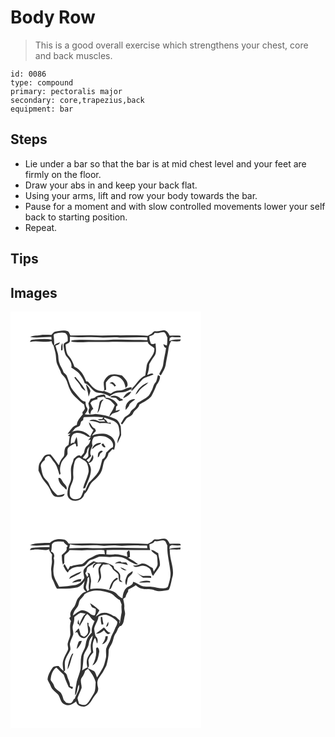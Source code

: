 # Body Row
> This is a good overall exercise which strengthens your chest, core and back muscles.

``` 
id: 0086 
type: compound 
primary: pectoralis major 
secondary: core,trapezius,back 
equipment: bar 
``` 

## Steps

 - Lie under a bar so that the bar is at mid chest level and your feet are firmly on the floor.
 - Draw your abs in and keep your back flat.
 - Using your arms, lift and row your body towards the bar.
 - Pause for a moment and with slow controlled movements lower your self back to starting position.
 - Repeat.

## Tips


## Images

<svg width="229pt" height="250pt" viewBox="0 0 229 250" xmlns="http://www.w3.org/2000/svg"><g fill="#FFF"><path d="M0 0h229v250H0V0m52.99 24.27c-1.6.81-2.61 2.39-3.84 3.64-4.69.04-9.43-.37-14.09.36-3.82.63-7.92.21-11.43 2.14 8.42 1.61 16.94-.33 25.44-.05l.24 3.16c-6.62-1.16-13.35-.48-20.01-.22-2.28.31-5.51-.02-5.79 3.06 8.56-2.13 17.25 1.34 25.8-.84.27 2.01 1.04 3.88 2.38 5.41.68 2.73 1.5 5.42 2.15 8.15 1.12 4.73.5 9.79 2.34 14.36 1.22 2.85 2.61 5.63 3.97 8.41.43 3.68 4.08 5.31 5.77 8.28 2.7 4.36 3.23 9.68 5.78 14.14 1.87 4.13 5.18 7.3 8.44 10.34 2.64 2.34 4.97 5.1 8.15 6.75.34 1.6.72 3.2.98 4.82-.57 1.78-1.96 3.15-2.99 4.67.11.63.32 1.87.42 2.49-3.03 3.7-7.01 7.62-7.08 12.66-5.45 1.4-7.68 6.72-11.09 10.55.85-.09 2.57-.28 3.43-.37-.8.74-2.38 2.21-3.18 2.94.58.14 1.74.41 2.32.55-.67 3.36-.75 6.81-1.42 10.18-1.88 1.38-4.03 2.85-4.53 5.31-1.03 3.2.44 7.22-2.27 9.76-2.48 2.49-3.84 5.78-4.67 9.14-.25-.19-.76-.57-1.01-.76-2.9-4.08-5.84-8.16-9.17-11.9-2.21 0-4.61-.2-6.52 1.13-2.66 1.79-3.38 5.15-5.4 7.5-2.62 3-2.33 7.19-2.51 10.91 1.28 2.66 2.58 5.33 3.92 7.97 2.66 5.09 7.43 8.75 9.71 14.08 1.76 3.57 3.17 8.55 7.74 9.29 3.44.29 9.11.9 9.96-3.6-2.85.78-5.74 2.04-8.76 1.63-4.08-3.47-7.68-7.59-9.61-12.65-1.22-3.78-4.69-6.01-6.77-9.23-1.82-3.55-2.42-7.55-3.06-11.44-1.39-3.95 1.74-6.78 4.44-9.05-.08-2.87 2.78-4.99 5.42-4.55 2.36 1.68 3.39 4.64 5.35 6.75 3.99 4.42 4.97 10.44 7.01 15.83.4-.59.79-1.18 1.18-1.77-1.43-4.57-.48-9.34 1.24-13.67 1.77-3.41 5.18-5.64 6.9-9.08.62-2.84-.92-6.4 1.52-8.63 2.2-1.96 4.95-3.11 7.52-4.49 1.64.02 1.18 2.46 1.67 3.55.43-.11 1.3-.34 1.74-.45-.28-3.72-.37-7.47-1.38-11.09-1.34 2.44-2 5.17-3.22 7.67l-.59-1.07c-.81.44-2.43 1.32-3.25 1.77.17-3.97-.13-8.8 3.1-11.68 5.74-3.53 12.45-.14 17.48 3.1.87.05 2.59.14 3.46.19-1.03 1.32-2.08 2.63-3.12 3.94l2.85-.68c-.75 2.8-1.49 5.77-4.06 7.48-2.79 1.97-2.98 5.44-3.86 8.43-1.02 1.5-2.36 2.75-3.52 4.13-3.31-3.24-6.22 1.1-8.76 2.97-.66 2.59-1.44 5.16-2.47 7.64-2.43 6.92 1.29 14.6-2.05 21.31-2.04 4.14-2.99 8.81-3.04 13.4.06 4.29 3.75 7.34 7.73 8.01 5.46.56 11.46-2.42 12.66-8.17 5.19-3.85 5.37-11.65 10.67-15.47 3.42-2.56 6.17-5.89 8.64-9.35 3-4.56 2.6-10.33 4.8-15.17 2.16-2.58 4.49-5.16 4.67-8.72 1.69-1.63 3.29-3.36 4.83-5.15.52.19 1.56.56 2.07.75.68-3.17 2.05-6.53.7-9.71-1.53-5.32-6.81-8.5-11.97-9.41-5.25-.37-10.68-.11-15.43 2.4 1.37-2.07 3.07-3.87 4.84-5.6l-1.13-3.18c-3.87-.82-4.35-5.31-7.25-7.38.36 3.82 2.35 7.19 5.43 9.47-1.36 2.56-2.74 5.11-3.97 7.73-5.18-6.3-15.14-9.7-22.5-5.06 1.87-1.39 2.94-3.44 4.51-5.07 1.72-1.09 3.69-1.73 5.44-2.79.81-1.6 1.17-3.4 1.62-5.13.83-.59 1.67-1.19 2.51-1.79.41-1.19-.17-3.82 1.84-3.63 7.23-.16 14.56-.74 21.74.44l.83-.56c-.48.84-.99 1.66-1.53 2.47-1.81.21-3.61.32-5.42.51 2.28 1.62 5.02.83 7.52.31.38.52 1.15 1.57 1.53 2.1-2.93-.14-6.05.62-8.79-.77-3.11-1.43-7.63-2.49-10.26.37 4.36-.4 8.36.97 12.36 2.46 4.49-.38 8.94-.22 13.33.89l-.06-1.69c-.83.07-2.49.22-3.31.29-1.22-1.53-2.2-3.41-4.02-4.3-.58-.49-.7-1.11-.38-1.89 3.35 1.13 6.71 2.25 10.03 3.49 3.63 1.43 7.1 4.43 7.5 8.53.44 3.52 1.64 7.32 0 10.71-1.12 2.59-1.99 5.33-1.7 8.2 1.43-3.36 3.15-6.61 4.42-10.02-.08-3.5-.37-6.99-.5-10.48-1.39-3.5-3.01-7.34-6.72-8.93-7.45-3.16-15.45-5.07-23.51-5.74-4.26.9-8.6.86-12.91.31 1.49-2.39 4.87-5.08 2.52-8.02-1.42-2.16-1.49-4.79-1.68-7.28-2.51-.28-4.76-1.56-6.37-3.49-3.7-4.36-7.73-8.49-10.83-13.32-2.12-4.76-3.54-9.8-5.48-14.63-1.04-1.21-2.32-2.18-3.48-3.27-1.18-4.31-4.22-7.81-5.42-12.12-1.24-3.58-.63-7.46-1.65-11.08-.85-3.1-1.99-6.1-2.79-9.21 2.13-.8 4.64-1.41 5.41-3.87-2.57.75-5.39 1.41-7.03 3.75.33-3.92-.15-7.84-.55-11.73-.3-1.27.79-2.56 2.06-2.6 3.79-.91 7.87-1.86 11.71-.68 3.53 2 3.17 6.4 3.08 9.86-1.28.71-2.63 1.33-3.82 2.2-1.81 1.58-.94 4.08-.76 6.13.72 3.82 1.24 8.06 4.1 10.97 2.79 3.39 6.12 7.76 4.75 12.39 3.08 2.23 6.65 3.87 9.22 6.74 2.87 3.57 5.46 7.45 6.89 11.84 6.6 2.02 8.98 10.22 16.03 11.6 4.97.34 9.81 1.68 14.07 4.31 2.11-1.63 4.2-3.49 6.86-4.11 3.81-.77 7.79-.2 11.54-1.33 2.36-.86 4.56-2.07 6.86-3.08l.85 2c.01-1.48.02-2.97.04-4.45-2.84.29-5.7.81-8.2 2.25-2.91 1.74-6.37 1.48-9.6 1.9-2.73.42-5.03 2.03-7.28 3.5-2.9-1.24-5.91-2.21-8.68-3.72l.06.92c-4-.21-8.13-1.21-11.32-3.75-3.07-2.06-4.93-5.34-7.47-7.95-.48-.06-1.45-.19-1.93-.25-2.66-7.13-6.78-14.34-14.14-17.4-1.59-4.46-3.32-8.97-6.52-12.56-3.52-3.83-3.66-9.31-4.09-14.19 1.92-1.17 4.99-1.76 5.17-4.45.03-1.6.02-3.2.01-4.81 4.93-.15 9.81.82 14.73.57 8.29-.2 16.6-.42 24.87.39 6.71.08 13.41-.94 20.12.02 11.04-.05 22.09-.86 33.14-.18-.01.81-.01 2.42-.01 3.23-10.38-.51-20.78-.15-31.15-.66-9.35-.38-18.67.64-28.01.46-10.6.26-21.32-1.01-31.85.58-.06.28-.2.86-.27 1.14 4.63 1.1 9.41.86 14.13.88 11.74-.81 23.5.03 35.25-.44 14.13-.15 28.25.4 42.38.03.91 4.19 5.56 4.95 7.99 7.85.79 7.85-6.88 12.88-9.02 19.84-.64 4.25-1.25 8.5-1.87 12.75-7.1 3.04-10.48 10.46-15.97 15.47v3.14c4.32-4.86 8.68-9.69 13.08-14.48 3.74-2.83 8.66-3.28 12.75-5.5-1.99-2.59-5.05.21-7.51.54 1.54-4.15 2.29-8.48 2.43-12.9 1.75-3 3.48-6.05 5.57-8.83 3.99-4.36 2.16-10.79 1.98-16.08-1.02.34-2.04.68-3.05 1.03-.79-.18-1.57-.35-2.36-.53-1.25-2.92-2.35-5.98-1.82-9.21 2.48-.56 5.11-1.28 6.15-3.89 3.72 1.04 7.22-.91 10.89-.95 2.74.98 3.16 4.26 4.41 6.51-.1 3.26.03 6.54-.64 9.75-1.42-.62-2.83-1.24-4.25-1.85.42 1.23.85 2.45 1.28 3.68.51.29 1.52.87 2.03 1.17-.89 6.52-2.69 12.89-3.46 19.43-.37 4.16-2.95 7.59-4.63 11.29.13.34.38 1.03.51 1.37.34.14 1.02.41 1.36.55 2.67-4.53 5.59-9.22 6.04-14.58.82-5.33 2.24-10.57 2.91-15.92.13-3.77 1.64-7.33 3.35-10.63 3.55.33 7.19.89 10.74.19.23-.51.7-1.53.94-2.05-4.67.07-9.44.06-13.85 1.85l.56-3.67c.83-.4 1.65-.81 2.48-1.21 3.55.41 7.14.57 10.72.35-.17-.46-.52-1.39-.69-1.85-4.22-.45-8.48-.08-12.72-.03-1.26-2.94-3.38-6.26-6.92-6.46-3.38.28-6.61 1.74-10.06 1.16-2.06-.41-3.22 1.65-4.52 2.84-1.6.85-3.17 1.76-4.71 2.71-12.53-1.39-25.19-.5-37.78-.72-6.34-.18-12.66.58-19 .36-12.03-1.04-24.08.02-36.12.01-.74-1.69-1.37-3.47-2.52-4.93-5.35-2.15-10.94-.5-16.33.45m7.73 22.45c.42-.12 1.28-.37 1.7-.5.1-2.75.26-5.52-.13-8.26-2.06 2.47-1.29 5.82-1.57 8.76m59.77 28.88c-4.32 1.25-7.3 5.08-8.62 9.22-.17 3.28.69 6.51.61 9.79.57-.22 1.73-.66 2.31-.87-.07-2.96-.49-5.91-.28-8.86 1.86-2.53 4.03-4.91 6.61-6.72 2.92-1.57 6.51-.65 9.37.63 4.64 2.55 7.07 7.81 7.53 12.93.89-1.2 2.65-2.01 2.51-3.73.29-4.79-3.77-8.1-6.71-11.28-4.29-1.29-8.9-2.22-13.33-1.11m53.15 9.93c-2.33 2.48-2.4 6.07-4.1 8.89-1.35 2.26-2.32 4.79-4.09 6.77-3.8 3.48-8.68 5.41-12.85 8.35-1.4 2-1.96 4.59-3.9 6.19-1.74 1.63-3.95 2.88-4.95 5.15-1.24 3.05-4.65 3.94-6.85 6.08-1.68 2.26-2.84 4.88-4.51 7.16.55.44 1.1.89 1.66 1.33 1.78-2.34 3.32-4.85 5.11-7.18 2.35-2.41 6.57-2.82 7.85-6.27 1.62-4.16 6.77-5.7 7.64-10.36 4.81-3.16 10.29-5.51 14.23-9.83 2.52-4.51 4.7-9.23 6.49-14.07 2.36-2.9 4.06-6.22 4.17-10.04-.63-.39-1.9-1.15-2.53-1.54-1.17 3.11-1.03 6.78-3.37 9.37M76.52 79c2.31 3.81 5.83 6.72 7.85 10.73 1.17 2.39 3.36 3.98 5.62 5.26-2.74-6.31-7.94-11.09-11.92-16.59l-1.55.6m42.45 6.83c2.61.28 4.67 1.71 5.7 4.14.5-.25 1.51-.75 2.01-1-1.28-1.53-2.37-3.39-4.21-4.32-1.27-.13-2.36.76-3.5 1.18m31.04 13.66c2.82-1.26 3.9-4.37 6-6.43 2.72-3.22 6.83-4.86 9.45-8.18-6.96 2.17-12.88 7.81-15.45 14.61M90.53 87.22c.85 4.98 2.89 9.71 3.13 14.82 1.03-2.25 1.66-4.64 2.27-7.03-1.28-2.91-2.79-5.85-5.4-7.79m44.56 16.6c4.08-1.12 7.74-3.94 9.95-7.54-4.74-.19-7.9 3.78-9.95 7.54m-34.02-.48c-1.62.43-3.23.87-4.83 1.36-.92 1.77-1.84 3.54-2.8 5.29.39 1.89.85 3.76 1.29 5.64-1.5 2.51-1.75 5.89.99 7.7.6-2.45.97-5.39 3.65-6.46-1.17-2.3-2.33-4.59-3.43-6.92 1.74-3.25 5.16-4.11 8.52-4.69-.04-.55-.11-1.66-.15-2.21 2.58-.29 5.16-.56 7.72-.99.87.83 1.72 1.67 2.56 2.53 4.84.32 7.64 4.34 10.54 7.66-1.36 2.91-2.32 6.06-4.31 8.63-1.19 1.49-1.86 3.3-2.35 5.13 1.32-1.01 2.51-2.18 3.56-3.46 3.09-1.62 7.59-1.45 9.43-4.81-1.74.39-3.45.88-5.14 1.42.14-1.69.29-3.38.46-5.06.42-.38 1.26-1.14 1.69-1.52-.09-.45-.26-1.36-.34-1.81-3.21-4.53-8.37-7.94-14.12-7.49.23-1.79-.68-4.32-2.95-3.72-3.49.59-7.48.96-9.99 3.78m18.51-.51c2.32.29 4.65.52 6.99.74 1.31 1.37 2.67 2.69 4.19 3.83 1.37-.4 2.74-.79 4.12-1.17-.16-.32-.49-.97-.65-1.29-.51-.11-1.53-.34-2.04-.45-3.07-3.12-9.24-5.25-12.61-1.66m-12.79 6.7c-.76 4.05-1.42 8.12-2.49 12.1 3.53-3.4 3.26-8.89 5.18-13.19.57-.69 1.7-2.08 2.27-2.78-2.39-.11-4.47 1.5-4.96 3.87m31.51 8.36c1.44-1.46 2.71-3.08 3.85-4.79.69-4.02 4.99-5.23 7.38-7.99-6.77-.72-12.72 6.18-11.23 12.78m-80.81 81.78c.06 4.71 3.22 8.57 6.82 11.25.9.95 1.81 1.88 2.75 2.8 1.92-4.51-3.07-6.54-4.63-10.08-1.05-1.81-2.2-4.99-4.94-3.97z"/><path d="M100.04 150.48c5.78-1.62 12.58-2.15 17.67 1.63 3.51 2.09 6.58 6.53 5.07 10.63-3.28 1.25-5.39 4.13-7.9 6.4-.78 3.02-1.16 6.72-4.59 7.89-1.62 5.14-2.19 10.67-4.93 15.4-3.03 4.94-7.48 8.74-11.38 12.95-1.53 3.15-2.96 6.35-4.36 9.56-.59-.3-1.17-.59-1.76-.88-1.12 3.1-2.13 6.29-3.85 9.13-3.6 2.84-9.81 3.03-12.36-1.29-.8-2.5-.57-5.18-.48-7.75.32-5.65 4.68-10.32 4.23-16.1-.48-6-.1-12.11 1.61-17.9.92-2.63 4.01-6.67 7-4.21 2.61 2.08 6.41 2.92 7.88 6.18 1.22 3.19 2.05 6.6 1.81 10.03-1.33 6.99-4.99 13.24-6.63 20.13.63-.14 1.91-.41 2.55-.55 2.53-7.18 6.73-13.94 6.94-21.76-.05-3.02-1.22-5.9-2.99-8.31 4.28-.51 7.58-6.1 4.88-9.82-.92 3.28-2.47 6.33-4.51 9.05-.86-.88-1.72-1.75-2.59-2.62 1.93-1.58 3.75-3.29 5.49-5.08-2.5-4.11-.02-8.48 1.59-12.36-1.13-3.62-.53-7.23 1.61-10.35m-2.24 14.78c1.96-1.59 3.56-3.74 6.01-4.63 1.83-.76 3.84-1.31 5.1-2.97-4.9-.9-10.37 2.55-11.11 7.6m11.53-5.44c1.09 1.59 2.44 3.88 4.72 2.84-.69-1.59-1.72-3-2.66-4.44-.73.47-2.3.33-2.06 1.6m-3.77 9.56c-.91 1.66-.59 3.66-.78 5.48 2.05-.56 1.94-2.83 2.8-4.33.98-1.08 2.21-1.88 3.24-2.89-1.9-1.8-3.95.3-5.26 1.74z"/><path d="M91.83 167.03c.11-2.11 1.61-3.62 2.91-5.11-1.01 3.28-1.68 6.67-1.31 10.11.39 2.16-1.93 3.33-3 4.86-1.25-.37-2.48-.76-3.72-1.15 1.48-3.06 4.74-5.16 5.12-8.71z"/></g><g fill="#333"><path d="M52.99 24.27c5.39-.95 10.98-2.6 16.33-.45 1.15 1.46 1.78 3.24 2.52 4.93 12.04.01 24.09-1.05 36.12-.01 6.34.22 12.66-.54 19-.36 12.59.22 25.25-.67 37.78.72 1.54-.95 3.11-1.86 4.71-2.71 1.3-1.19 2.46-3.25 4.52-2.84 3.45.58 6.68-.88 10.06-1.16 3.54.2 5.66 3.52 6.92 6.46 4.24-.05 8.5-.42 12.72.03.17.46.52 1.39.69 1.85-3.58.22-7.17.06-10.72-.35-.83.4-1.65.81-2.48 1.21l-.56 3.67c4.41-1.79 9.18-1.78 13.85-1.85-.24.52-.71 1.54-.94 2.05-3.55.7-7.19.14-10.74-.19-1.71 3.3-3.22 6.86-3.35 10.63-.67 5.35-2.09 10.59-2.91 15.92-.45 5.36-3.37 10.05-6.04 14.58-.34-.14-1.02-.41-1.36-.55-.13-.34-.38-1.03-.51-1.37 1.68-3.7 4.26-7.13 4.63-11.29.77-6.54 2.57-12.91 3.46-19.43-.51-.3-1.52-.88-2.03-1.17-.43-1.23-.86-2.45-1.28-3.68 1.42.61 2.83 1.23 4.25 1.85.67-3.21.54-6.49.64-9.75-1.25-2.25-1.67-5.53-4.41-6.51-3.67.04-7.17 1.99-10.89.95-1.04 2.61-3.67 3.33-6.15 3.89-.53 3.23.57 6.29 1.82 9.21.79.18 1.57.35 2.36.53 1.01-.35 2.03-.69 3.05-1.03.18 5.29 2.01 11.72-1.98 16.08-2.09 2.78-3.82 5.83-5.57 8.83-.14 4.42-.89 8.75-2.43 12.9 2.46-.33 5.52-3.13 7.51-.54-4.09 2.22-9.01 2.67-12.75 5.5-4.4 4.79-8.76 9.62-13.08 14.48v-3.14c5.49-5.01 8.87-12.43 15.97-15.47.62-4.25 1.23-8.5 1.87-12.75 2.14-6.96 9.81-11.99 9.02-19.84-2.43-2.9-7.08-3.66-7.99-7.85-14.13.37-28.25-.18-42.38-.03-11.75.47-23.51-.37-35.25.44-4.72-.02-9.5.22-14.13-.88.07-.28.21-.86.27-1.14 10.53-1.59 21.25-.32 31.85-.58 9.34.18 18.66-.84 28.01-.46 10.37.51 20.77.15 31.15.66 0-.81 0-2.42.01-3.23-11.05-.68-22.1.13-33.14.18-6.71-.96-13.41.06-20.12-.02-8.27-.81-16.58-.59-24.87-.39-4.92.25-9.8-.72-14.73-.57.01 1.61.02 3.21-.01 4.81-.18 2.69-3.25 3.28-5.17 4.45.43 4.88.57 10.36 4.09 14.19 3.2 3.59 4.93 8.1 6.52 12.56 7.36 3.06 11.48 10.27 14.14 17.4.48.06 1.45.19 1.93.25 2.54 2.61 4.4 5.89 7.47 7.95 3.19 2.54 7.32 3.54 11.32 3.75l-.06-.92c2.77 1.51 5.78 2.48 8.68 3.72 2.25-1.47 4.55-3.08 7.28-3.5 3.23-.42 6.69-.16 9.6-1.9 2.5-1.44 5.36-1.96 8.2-2.25-.02 1.48-.03 2.97-.04 4.45l-.85-2c-2.3 1.01-4.5 2.22-6.86 3.08-3.75 1.13-7.73.56-11.54 1.33-2.66.62-4.75 2.48-6.86 4.11-4.26-2.63-9.1-3.97-14.07-4.31-7.05-1.38-9.43-9.58-16.03-11.6-1.43-4.39-4.02-8.27-6.89-11.84-2.57-2.87-6.14-4.51-9.22-6.74 1.37-4.63-1.96-9-4.75-12.39-2.86-2.91-3.38-7.15-4.1-10.97-.18-2.05-1.05-4.55.76-6.13 1.19-.87 2.54-1.49 3.82-2.2.09-3.46.45-7.86-3.08-9.86-3.84-1.18-7.92-.23-11.71.68-1.27.04-2.36 1.33-2.06 2.6.4 3.89.88 7.81.55 11.73 1.64-2.34 4.46-3 7.03-3.75-.77 2.46-3.28 3.07-5.41 3.87.8 3.11 1.94 6.11 2.79 9.21 1.02 3.62.41 7.5 1.65 11.08 1.2 4.31 4.24 7.81 5.42 12.12 1.16 1.09 2.44 2.06 3.48 3.27 1.94 4.83 3.36 9.87 5.48 14.63 3.1 4.83 7.13 8.96 10.83 13.32 1.61 1.93 3.86 3.21 6.37 3.49.19 2.49.26 5.12 1.68 7.28 2.35 2.94-1.03 5.63-2.52 8.02 4.31.55 8.65.59 12.91-.31 8.06.67 16.06 2.58 23.51 5.74 3.71 1.59 5.33 5.43 6.72 8.93.13 3.49.42 6.98.5 10.48-1.27 3.41-2.99 6.66-4.42 10.02-.29-2.87.58-5.61 1.7-8.2 1.64-3.39.44-7.19 0-10.71-.4-4.1-3.87-7.1-7.5-8.53-3.32-1.24-6.68-2.36-10.03-3.49-.32.78-.2 1.4.38 1.89 1.82.89 2.8 2.77 4.02 4.3.82-.07 2.48-.22 3.31-.29l.06 1.69c-4.39-1.11-8.84-1.27-13.33-.89-4-1.49-8-2.86-12.36-2.46 2.63-2.86 7.15-1.8 10.26-.37 2.74 1.39 5.86.63 8.79.77-.38-.53-1.15-1.58-1.53-2.1-2.5.52-5.24 1.31-7.52-.31 1.81-.19 3.61-.3 5.42-.51.54-.81 1.05-1.63 1.53-2.47l-.83.56c-7.18-1.18-14.51-.6-21.74-.44-2.01-.19-1.43 2.44-1.84 3.63-.84.6-1.68 1.2-2.51 1.79-.45 1.73-.81 3.53-1.62 5.13-1.75 1.06-3.72 1.7-5.44 2.79-1.57 1.63-2.64 3.68-4.51 5.07 7.36-4.64 17.32-1.24 22.5 5.06 1.23-2.62 2.61-5.17 3.97-7.73-3.08-2.28-5.07-5.65-5.43-9.47 2.9 2.07 3.38 6.56 7.25 7.38l1.13 3.18c-1.77 1.73-3.47 3.53-4.84 5.6 4.75-2.51 10.18-2.77 15.43-2.4 5.16.91 10.44 4.09 11.97 9.41 1.35 3.18-.02 6.54-.7 9.71-.51-.19-1.55-.56-2.07-.75a75.965 75.965 0 0 1-4.83 5.15c-.18 3.56-2.51 6.14-4.67 8.72-2.2 4.84-1.8 10.61-4.8 15.17-2.47 3.46-5.22 6.79-8.64 9.35-5.3 3.82-5.48 11.62-10.67 15.47-1.2 5.75-7.2 8.73-12.66 8.17-3.98-.67-7.67-3.72-7.73-8.01.05-4.59 1-9.26 3.04-13.4 3.34-6.71-.38-14.39 2.05-21.31 1.03-2.48 1.81-5.05 2.47-7.64 2.54-1.87 5.45-6.21 8.76-2.97 1.16-1.38 2.5-2.63 3.52-4.13.88-2.99 1.07-6.46 3.86-8.43 2.57-1.71 3.31-4.68 4.06-7.48l-2.85.68c1.04-1.31 2.09-2.62 3.12-3.94-.87-.05-2.59-.14-3.46-.19-5.03-3.24-11.74-6.63-17.48-3.1-3.23 2.88-2.93 7.71-3.1 11.68.82-.45 2.44-1.33 3.25-1.77l.59 1.07c1.22-2.5 1.88-5.23 3.22-7.67 1.01 3.62 1.1 7.37 1.38 11.09-.44.11-1.31.34-1.74.45-.49-1.09-.03-3.53-1.67-3.55-2.57 1.38-5.32 2.53-7.52 4.49-2.44 2.23-.9 5.79-1.52 8.63-1.72 3.44-5.13 5.67-6.9 9.08-1.72 4.33-2.67 9.1-1.24 13.67-.39.59-.78 1.18-1.18 1.77-2.04-5.39-3.02-11.41-7.01-15.83-1.96-2.11-2.99-5.07-5.35-6.75-2.64-.44-5.5 1.68-5.42 4.55-2.7 2.27-5.83 5.1-4.44 9.05.64 3.89 1.24 7.89 3.06 11.44 2.08 3.22 5.55 5.45 6.77 9.23 1.93 5.06 5.53 9.18 9.61 12.65 3.02.41 5.91-.85 8.76-1.63-.85 4.5-6.52 3.89-9.96 3.6-4.57-.74-5.98-5.72-7.74-9.29-2.28-5.33-7.05-8.99-9.71-14.08-1.34-2.64-2.64-5.31-3.92-7.97.18-3.72-.11-7.91 2.51-10.91 2.02-2.35 2.74-5.71 5.4-7.5 1.91-1.33 4.31-1.13 6.52-1.13 3.33 3.74 6.27 7.82 9.17 11.9.25.19.76.57 1.01.76.83-3.36 2.19-6.65 4.67-9.14 2.71-2.54 1.24-6.56 2.27-9.76.5-2.46 2.65-3.93 4.53-5.31.67-3.37.75-6.82 1.42-10.18-.58-.14-1.74-.41-2.32-.55.8-.73 2.38-2.2 3.18-2.94-.86.09-2.58.28-3.43.37 3.41-3.83 5.64-9.15 11.09-10.55.07-5.04 4.05-8.96 7.08-12.66-.1-.62-.31-1.86-.42-2.49 1.03-1.52 2.42-2.89 2.99-4.67-.26-1.62-.64-3.22-.98-4.82-3.18-1.65-5.51-4.41-8.15-6.75-3.26-3.04-6.57-6.21-8.44-10.34-2.55-4.46-3.08-9.78-5.78-14.14-1.69-2.97-5.34-4.6-5.77-8.28-1.36-2.78-2.75-5.56-3.97-8.41-1.84-4.57-1.22-9.63-2.34-14.36-.65-2.73-1.47-5.42-2.15-8.15-1.34-1.53-2.11-3.4-2.38-5.41-8.55 2.18-17.24-1.29-25.8.84.28-3.08 3.51-2.75 5.79-3.06 6.66-.26 13.39-.94 20.01.22l-.24-3.16c-8.5-.28-17.02 1.66-25.44.05 3.51-1.93 7.61-1.51 11.43-2.14 4.66-.73 9.4-.32 14.09-.36 1.23-1.25 2.24-2.83 3.84-3.64m47.05 126.21c-2.14 3.12-2.74 6.73-1.61 10.35-1.61 3.88-4.09 8.25-1.59 12.36-1.74 1.79-3.56 3.5-5.49 5.08.87.87 1.73 1.74 2.59 2.62 2.04-2.72 3.59-5.77 4.51-9.05 2.7 3.72-.6 9.31-4.88 9.82 1.77 2.41 2.94 5.29 2.99 8.31-.21 7.82-4.41 14.58-6.94 21.76-.64.14-1.92.41-2.55.55 1.64-6.89 5.3-13.14 6.63-20.13.24-3.43-.59-6.84-1.81-10.03-1.47-3.26-5.27-4.1-7.88-6.18-2.99-2.46-6.08 1.58-7 4.21-1.71 5.79-2.09 11.9-1.61 17.9.45 5.78-3.91 10.45-4.23 16.1-.09 2.57-.32 5.25.48 7.75 2.55 4.32 8.76 4.13 12.36 1.29 1.72-2.84 2.73-6.03 3.85-9.13.59.29 1.17.58 1.76.88 1.4-3.21 2.83-6.41 4.36-9.56 3.9-4.21 8.35-8.01 11.38-12.95 2.74-4.73 3.31-10.26 4.93-15.4 3.43-1.17 3.81-4.87 4.59-7.89 2.51-2.27 4.62-5.15 7.9-6.4 1.51-4.1-1.56-8.54-5.07-10.63-5.09-3.78-11.89-3.25-17.67-1.63m-8.21 16.55c-.38 3.55-3.64 5.65-5.12 8.71 1.24.39 2.47.78 3.72 1.15 1.07-1.53 3.39-2.7 3-4.86-.37-3.44.3-6.83 1.31-10.11-1.3 1.49-2.8 3-2.91 5.11z"/><path d="M60.72 46.72c.28-2.94-.49-6.29 1.57-8.76.39 2.74.23 5.51.13 8.26-.42.13-1.28.38-1.7.5zM120.49 75.6c4.43-1.11 9.04-.18 13.33 1.11 2.94 3.18 7 6.49 6.71 11.28.14 1.72-1.62 2.53-2.51 3.73-.46-5.12-2.89-10.38-7.53-12.93-2.86-1.28-6.45-2.2-9.37-.63-2.58 1.81-4.75 4.19-6.61 6.72-.21 2.95.21 5.9.28 8.86-.58.21-1.74.65-2.31.87.08-3.28-.78-6.51-.61-9.79 1.32-4.14 4.3-7.97 8.62-9.22zM173.64 85.53c2.34-2.59 2.2-6.26 3.37-9.37.63.39 1.9 1.15 2.53 1.54-.11 3.82-1.81 7.14-4.17 10.04-1.79 4.84-3.97 9.56-6.49 14.07-3.94 4.32-9.42 6.67-14.23 9.83-.87 4.66-6.02 6.2-7.64 10.36-1.28 3.45-5.5 3.86-7.85 6.27-1.79 2.33-3.33 4.84-5.11 7.18-.56-.44-1.11-.89-1.66-1.33 1.67-2.28 2.83-4.9 4.51-7.16 2.2-2.14 5.61-3.03 6.85-6.08 1-2.27 3.21-3.52 4.95-5.15 1.94-1.6 2.5-4.19 3.9-6.19 4.17-2.94 9.05-4.87 12.85-8.35 1.77-1.98 2.74-4.51 4.09-6.77 1.7-2.82 1.77-6.41 4.1-8.89zM76.52 79l1.55-.6c3.98 5.5 9.18 10.28 11.92 16.59-2.26-1.28-4.45-2.87-5.62-5.26-2.02-4.01-5.54-6.92-7.85-10.73z"/><path d="M118.97 85.83c1.14-.42 2.23-1.31 3.5-1.18 1.84.93 2.93 2.79 4.21 4.32-.5.25-1.51.75-2.01 1-1.03-2.43-3.09-3.86-5.7-4.14zM150.01 99.49c2.57-6.8 8.49-12.44 15.45-14.61-2.62 3.32-6.73 4.96-9.45 8.18-2.1 2.06-3.18 5.17-6 6.43zM90.53 87.22c2.61 1.94 4.12 4.88 5.4 7.79-.61 2.39-1.24 4.78-2.27 7.03-.24-5.11-2.28-9.84-3.13-14.82zM135.09 103.82c2.05-3.76 5.21-7.73 9.95-7.54-2.21 3.6-5.87 6.42-9.95 7.54zM101.07 103.34c2.51-2.82 6.5-3.19 9.99-3.78 2.27-.6 3.18 1.93 2.95 3.72 5.75-.45 10.91 2.96 14.12 7.49.08.45.25 1.36.34 1.81-.43.38-1.27 1.14-1.69 1.52-.17 1.68-.32 3.37-.46 5.06 1.69-.54 3.4-1.03 5.14-1.42-1.84 3.36-6.34 3.19-9.43 4.81a21.588 21.588 0 0 1-3.56 3.46c.49-1.83 1.16-3.64 2.35-5.13 1.99-2.57 2.95-5.72 4.31-8.63-2.9-3.32-5.7-7.34-10.54-7.66-.84-.86-1.69-1.7-2.56-2.53-2.56.43-5.14.7-7.72.99.04.55.11 1.66.15 2.21-3.36.58-6.78 1.44-8.52 4.69 1.1 2.33 2.26 4.62 3.43 6.92-2.68 1.07-3.05 4.01-3.65 6.46-2.74-1.81-2.49-5.19-.99-7.7-.44-1.88-.9-3.75-1.29-5.64.96-1.75 1.88-3.52 2.8-5.29 1.6-.49 3.21-.93 4.83-1.36zM119.58 102.83c3.37-3.59 9.54-1.46 12.61 1.66.51.11 1.53.34 2.04.45.16.32.49.97.65 1.29-1.38.38-2.75.77-4.12 1.17-1.52-1.14-2.88-2.46-4.19-3.83-2.34-.22-4.67-.45-6.99-.74z"/><path d="M106.79 109.53c.49-2.37 2.57-3.98 4.96-3.87-.57.7-1.7 2.09-2.27 2.78-1.92 4.3-1.65 9.79-5.18 13.19 1.07-3.98 1.73-8.05 2.49-12.1zM138.3 117.89c-1.49-6.6 4.46-13.5 11.23-12.78-2.39 2.76-6.69 3.97-7.38 7.99-1.14 1.71-2.41 3.33-3.85 4.79zM97.8 165.26c.74-5.05 6.21-8.5 11.11-7.6-1.26 1.66-3.27 2.21-5.1 2.97-2.45.89-4.05 3.04-6.01 4.63zM109.33 159.82c-.24-1.27 1.33-1.13 2.06-1.6.94 1.44 1.97 2.85 2.66 4.44-2.28 1.04-3.63-1.25-4.72-2.84zM105.56 169.38c1.31-1.44 3.36-3.54 5.26-1.74-1.03 1.01-2.26 1.81-3.24 2.89-.86 1.5-.75 3.77-2.8 4.33.19-1.82-.13-3.82.78-5.48zM57.49 199.67c2.74-1.02 3.89 2.16 4.94 3.97 1.56 3.54 6.55 5.57 4.63 10.08-.94-.92-1.85-1.85-2.75-2.8-3.6-2.68-6.76-6.54-6.82-11.25z"/></g></svg>
<svg width="229pt" height="250pt" viewBox="0 0 229 250" xmlns="http://www.w3.org/2000/svg"><g fill="#FFF"><path d="M0 0h229v250H0V0m173.93 23.55c-2.04-.39-3.16 1.69-4.48 2.84-1.59.83-3.16 1.7-4.72 2.6-18.84-1.34-37.78-.47-56.65-.25-12.71-1.12-25.43.13-38.15-.06-1.56-1.94-2.96-4.39-5.64-4.86-5.87-1.07-12.65-.58-17 4.02-7.94.09-16.23-.13-23.8 2.53 7.69 1.64 15.5-.06 23.26-.03l.11 2.56c-5.87-.13-11.75-.02-17.61.39-2.29.31-5.46.02-5.79 3.08 3.18-.35 6.34-1.05 9.55-.7 4.45.06 9.03 1.71 13.33-.23.19 2.58 2.14 4.37 3.55 6.35-.34 2.36-.43 4.74-.23 7.11.41 4.07-1.34 8-.81 12.07.58 3.72-.21 7.81 1.91 11.15 1.96 3.39 2.58 7.4 5.04 10.52 8.17.21 16.38.15 24.42-1.51 3.91-1.29 6.8-4.64 8.91-8.04-.55 3.06-1.87 6.17-1.32 9.33.48 1.69 1.97 2.76 3.15 3.94-4.76.24-6.93 4.72-9.9 7.71-2.49 3.24-2.45 7.76-5.13 10.91-2.39 3.12-5.43 6.82-3.75 11l-1.57 2.09c.63 1.21 1.28 2.42 1.94 3.63-1.9 5.24-.66 10.85-.72 16.27-.65 3.48-2.34 6.67-3.11 10.12-.74 2.93 1.4 6-.06 8.81-1.72 3.89-4.22 7.44-5.34 11.59-1.37 4.28-.37 8.77.34 13.07-2.2-1.76-4.2-3.76-5.93-5.98-2.6.1-5.81-.06-7.45 2.39-2.84 4.15-5.65 8.81-5.75 13.96 1.21 2.67 2.8 5.16 3.8 7.93 1.59 4.38 6.02 6.58 8.84 10.02 2.76 3.84 2.74 9.98 7.93 11.68 4.94 2.61 10.02-.32 13.71-3.63.57 4.96 6.2 7 10.54 6.21 6.26-2.02 8.35-8.91 12.13-13.58 2.24-2.47 4.54-5.69 3.54-9.22-.94-3.53-1.27-7.36.43-10.73a71.38 71.38 0 0 0 9.55-15.44c1.56-5.63 2.91-11.44 2.75-17.32-.07-3.76 2.72-6.68 4.12-9.97 1.78-3.48 1.74-7.67 3.98-10.94 1.34-1.92 2.35-4.04 3.07-6.26.75-.97 1.5-1.95 2.24-2.92.42-.12 1.25-.36 1.66-.48 3.61-3.18 3.17-8.16 4.35-12.41 1.14-3.32-1.01-6.53-.58-9.87.37-3.44-.91-6.72-1.34-10.08.92-.65 1.84-1.29 2.76-1.94.59-2.42 1.62-4.7 3.13-6.69.03-.63.1-1.88.14-2.5 3.03-1.68 6.23-3.07 9-5.18 2.3 1.75 4.65 3.62 7.59 4.11 4.97 1.54 10.36-.15 15.23 1.97 5.45 2.03 11.23.48 16.73-.46 2.97-5.3 3.08-11.55 4.92-17.25 1.58-10.6-4.21-20.66-3.55-31.27 4.22-.11 8.43.15 12.64-.09.07-.57.2-1.71.27-2.28-4.51.32-9.2-.02-13.46 1.76.13-.87.38-2.62.51-3.5.83-.4 1.66-.8 2.49-1.21 3.58.43 7.18.59 10.78.34-.2-.47-.61-1.41-.82-1.88-4.19-.43-8.42-.06-12.62 0-1.16-2.32-2.4-4.94-4.99-5.94-4.06-1.11-7.98 1.28-12.07.64z"/><path d="M173.03 25.53c4.25 1.39 8.66-2.52 12.58.08 1.18 1.61 1.73 3.58 2.6 5.37-.54 10.13 2.46 19.98 3.48 29.99 1.22 6.29-.74 12.54-2.55 18.51-.55 2.23-3.24 2.57-5.14 2.79-5.1.56-9.9-1.75-14.95-1.91-2.66-.18-5.34.16-7.98-.23-5.22-.41-9.05-4.51-14.03-5.75.12 4.07-4.35 4.77-6.97 6.67-4.17 2.95-5.23 8.51-5.63 13.29-4.99-1.53-7.02-7.31-12.12-8.62-8.49-2.84-17.76-4.06-26.62-2.42.06-3.15.56-6.26.97-9.38.03-3.15-1.1-6.16-1.61-9.24l-2.67-1.35c.33 1.08.68 2.16 1.03 3.24-.43.78-.86 1.55-1.3 2.33-.76-1.63-1.54-3.23-2.33-4.83l1.37-2.25c.38-2.06.54-4.75 2.78-5.68 2.27-1.11 4.52-2.28 6.29-4.12.67-.15 2.01-.45 2.67-.6-2.64 1.27-4.99 3.64-3.72 6.77 1.07-1.57 1.64-3.62 3.35-4.65 1.95-1.37 4.44-.79 6.65-.78-1.48 2.23-3.81 4.32-3.64 7.22-.19 3.06.77 6.01 1.05 9.03-.37 2.41-1.51 4.61-2.12 6.96 1.83-1.69 3.49-3.69 4.12-6.15.53-3.36-.69-6.63-.98-9.93.2-2.5 2.16-4.32 3.61-6.18 2.24.06 4.48.02 6.71-.18 1.22 1.17 2.46 2.32 3.74 3.44 1.17 3.99 5.64 5.16 7.68 8.49.73 2.58.07 5.44 1.22 7.94.72 1.62 2.94 1.18 4.28 1.72-1.06-1.11-2.21-2.13-3.37-3.13.04-2.38.72-4.96-.47-7.17-1.31-2.76-4.08-4.31-6.46-6.03-.29-1.1-.62-2.2-1.01-3.28-3.55-2.34-7.69-3.5-11.78-4.53-1.61.12-3.22.19-4.83.25-2.57.54-4.86-.45-7.12-1.54-4.34 2.06-7.97 5.48-11.13 9.06-2.42 3.48-.38 7.36-.14 11.08-2.05 4.19-5.99 7.51-10.57 8.54-6.53.79-13.01 1.76-19.59 2.11-2.67-5.67-6.81-11.07-6.85-17.6-.7-5.68 2.08-11.27.34-16.91 1.56-3.02.13-6.92-3.32-7.64 1.04-2.87.75-5.93 1.13-8.9 2.98-4.66 9.16-2.99 13.81-3.23 1.31 2.11 3.23 3.69 5.29 5.03-.4.52-1.19 1.57-1.59 2.09 1.48 4.53-3.43 6.32-5.71 9.3.27 3.8.11 7.69 1.43 11.33.58-.74 1.16-1.48 1.72-2.24-.09-3.03-.28-6.1.18-9.11 1.78-2.3 4.74-3.5 6.07-6.24 7.04-.2 14.08.87 21.11 0 6.85.29 13.75-.67 20.57.25.22 1.63.45 3.25.7 4.88-2.71-.16-5.48-.49-8.15.16-3.59.78-6.57 3.07-9.92 4.48-3.67 1.6-5.89 5.26-9.37 7.15-4.45.63-8.99.94-13.22 2.58-.25-.07-.76-.22-1.01-.29-.84 1.47-1.71 2.93-2.59 4.37-1.45-2.25-2.85-4.54-4.11-6.91-.48.8-.95 1.61-1.42 2.42 1.48 2.84 2.85 5.84 5.28 8.02.56-.95 1.11-1.9 1.66-2.85 1.8-1.18 3.44-2.74 5.58-3.28 4.17-1.51 8.84-.47 12.93-2.26 2.95-2.06 4.33-6.28 8.17-7.04 3.18-.69 5.93-2.46 8.95-3.58 4.31-.74 8.65.22 12.97.27 4.34-.38 8.75-.85 13.06.11 5.46.68 9.53 4.72 14.4 6.89 2.05.84 4.29 2.61 6.56 1.53-3.61-3.05-7.88-5.14-11.85-7.66l2.18-.89c-.15-2.59.21-5.3-.79-7.76-.34.05-1.02.15-1.36.21-.54.74-1.06 1.48-1.58 2.24.27 1.7.51 3.41.73 5.13-5.25-1.78-10.74-3.27-16.34-2.96-2.99.16-5.98.35-8.97.15.05-1.77.13-3.54.21-5.31 17.49-.51 34.99.08 52.48.02-.81-2.27-1.11-4.65-.94-7.04 2.48-.58 5.05-1.36 6.23-3.86m-4.23 10.64c1.16 3.11 4.37 4.35 6.75 6.32.84 3.09.69 6.37.94 9.55.55 4.15-2.98 7.03-4.62 10.48-.37-1.55-.8-3.07-1.26-4.58-4.46-1.85-8.36-6.56-13.6-5.24-3.14 1.54-6.46 2.53-10 2.3 3.29 3.67 7.93.19 11.9.14 2.79.29 5.65 1.32 7.74 3.26 2.84 2.26 1.84 6.55 4.5 8.99 2.45-4.28 6.05-7.86 8.08-12.35.69-5.01-1.57-9.91-1.94-14.91-2.83-1.34-5.22-3.79-8.49-3.96m-43.57 16.52c5.34-1.48 10.46.67 15.62 1.78-.62-1.09-1.21-2.2-1.95-3.2-1.83-.12-3.65.01-5.47.05-.37-.3-1.11-.91-1.48-1.22-2.59-.18-4.87.83-6.72 2.59m6.46 4.33c1.94 2.22 4.56 4.14 7.67 3.73-2.36-1.6-4.92-2.93-7.67-3.73M73.46 67.35c-1.6.68-2.52 2.12-3.14 3.68 3.75-1.89 7.45-3.9 11.28-5.63 1.61-.63 2.73-1.97 3.68-3.35-4.17 1.19-8 3.29-11.82 5.3m66.25.27c-1.64 3.36-3 7.63-.65 11.03.72-2.49 1.04-5.06 1.59-7.58.79-3.94 6.58-4.92 5.92-9.37-2.51 1.65-5.55 3.02-6.86 5.92m10.98-5.3c2.71 2.48 5.24 5.36 8.4 7.24 3.27.01 6.54.05 9.81.12-.09-.52-.28-1.57-.38-2.09-2.88-.4-5.79-.46-8.68-.13-3.81.07-6.45-2.91-9.15-5.14m-32.18 21.72c4.35-2.2 3.17-8.61 7.52-10.89.75-1.01 3.27-1.32 2.7-2.91-.27-.18-.81-.55-1.08-.73-5.52 2.8-8.11 8.73-9.14 14.53m-44.73-8.4c3.54-.3 6.9-1.76 10.5-1.51.24-1.02.48-2.04.71-3.06-4.14.22-8.28 1.52-11.21 4.57m80.39-.36c4.41.51 8.86-.56 13.29.18.01-.44.04-1.31.06-1.75-4.46-1.12-9.25-.44-13.35 1.57z"/><path d="M71.45 29.45c11.97 2.9 24.38.19 36.51 1.55 6.68.85 13.35-.8 20.02.02 7.67.82 15.34-.53 23.01-.19 4.29.13 8.57-.03 12.86.08.09.82.26 2.48.35 3.31-8.4-.32-16.8-.31-25.2-.39-14.7-.92-29.41.76-44.13.13-8.19-.44-16.38.29-24.56.3.4-1.6.81-3.2 1.14-4.81zM92.34 70.27c.54-.69 1.09-1.38 1.63-2.07 1.69 5.35-1.19 10.68.33 16.01-.5.39-1.49 1.19-1.99 1.58-.72-1.85-2.14-3.66-1.74-5.78.61-3.24 1.96-6.37 1.77-9.74zM88.71 89.5c8.94-6.52 20.83-5.24 30.62-1.5 4.83 1.34 6.97 6.75 11.8 8.1.81 1.87 1.57 3.76 2.27 5.67-.87 3.72.68 7.5-.34 11.2-.84 3.81-.97 7.77-2.04 11.53-.86-1.12 0-2.48.11-3.7-2.58-1.92-4.4-4.98-7.81-5.56-4.72-3.38-11.81-5.4-16.97-1.83-1.42.87-2.73 1.9-4.08 2.88 1.48-2.51 3-5 4.43-7.54-3.61-2.98-7.06-6.24-11.18-8.54.68 1.66 1.25 3.41 2.33 4.87 1.35.77 2.86 1.22 4.32 1.75.47 2.72.22 5.58-1.32 7.94-4.03.21-6.33-3.66-9.82-4.9-1.92-.6-3.9-1.42-5.95-1.19-3.96.9-6.75 4.03-10.02 6.19.3-3.85 2.59-6.98 4.95-9.85 2.4-2.8 1.54-7.06 4.14-9.76 1.75-1.74 3.56-3.45 4.56-5.76z"/><path d="M76.57 116.83c2.41-1.78 4.58-4.02 7.47-5.02 2.1.05 4.15.61 6.23.95-4.05 3.18-5.52 8.31-7.51 12.83-.52-1.99-.9-4.01-1.42-6-.23 2.06-2.33 6.26 1.27 6.09.05.59.16 1.78.22 2.37 2.4-4.09 4.94-8.12 6.87-12.47.78-.81 1.55-1.63 2.32-2.45 3.73 2.08 4.81 7.01 8.89 8.42-1.89 4.39-4.35 8.97-3.25 13.9-2.17 2.32-4.45 4.65-5.74 7.6-1.72 3.46-1.32 7.51-2.88 11.01-1.48 3.22-3.44 6.28-4.13 9.8-.96 5-.35 10.13-.9 15.17-.85 5.17-3.13 9.95-4.46 14.99-.9 5.53-2.17 11.05-2.14 16.68 3.2-3.42 2.37-8.89 4.65-12.96 1.66 6.08-3.03 11.22-4.82 16.73-.36.31-1.07.95-1.43 1.26-.87 1.35-1.39 3.15-2.9 3.95-1.92 1.1-4.08.06-6.08-.18-1-1.11-2.01-2.2-3.03-3.29-1.03-2.91-1.56-6.13-3.47-8.63-2.31-2-4.88-3.74-6.95-6.02-1.11-1.89-1.43-4.2-2.89-5.89-.96-1.45-2.77-2.7-2.2-4.69.49-5.06 2.21-10.76 6.71-13.65 2.77 2.45 5.18 5.27 7.94 7.73 1.03.75 1.39 2.01 1.78 3.16 1.33 4.36 3.43 8.42 5.14 12.64 1.41.78 2.81 1.57 4.22 2.38.33-.78.66-1.56 1-2.33-1.24-.46-2.48-.93-3.71-1.39.32-4.4-2.57-7.99-3.4-12.16-.28-2.3-2.2-3.63-3.89-4.94.35-.46 1.06-1.37 1.41-1.82.06-4.56-1.21-9.39.81-13.72 1.35-3.88 4.07-7.08 5.55-10.9.3-2.39-.6-4.71-.62-7.08.74-3.87 2.77-7.31 4.03-11.01.56-3.9-1.67-7.88-.15-11.71 1.12-3 1.47-6.17 1.46-9.35m15.58 6.52c.03 3.58.9 7.09 1.03 10.67-.1 2.98-2.46 5.26-5.01 6.46-1.26-.72-2.51-1.44-3.77-2.15-.83-2.64-1.66-5.29-2.42-7.96-1.76 1.47-3.34 3.15-4.5 5.14l2.6-.76c1.16 2.12 1.78 4.8 4 6.11 1.92 1.25 4.5 1.95 6.49.4 3.71-2.85 6.3-7.62 4.54-12.31-.38-.55-1.14-1.66-1.52-2.21.01-.71.05-2.11.07-2.82-.38-.14-1.13-.43-1.51-.57m-10.42 23.34c-1.14 2.66-1.85 5.5-2.34 8.34 3.01-2.57 5.03-6.06 6.26-9.78-1.32.25-3.34-.2-3.92 1.44m-7.9 14.14c-3.05 5.85-5.03 12.26-5.46 18.86 3.67-5.88 3.95-13.11 7.06-19.26l-1.6.4zM105.54 116.29c3.49-1.57 7.61-3.16 11.37-1.52 4.09 1.77 8.38 3.79 11.18 7.4.65 3.38-1.86 6.1-2.95 9.08-1.48 4.01-4.14 7.5-5.06 11.72-1.04 4.22-4.02 7.61-5.26 11.75-.75 4 .64 8.15-.58 12.11-1.04 3.65-1.63 7.5-3.47 10.87-2.12 3.92-4.58 7.63-6.91 11.42-1.14-2.48-1.51-5.49-3.45-7.5-2.5-1.33-5.2-2.24-7.74-3.5 2.87-2.9.54-6.63.97-10.06.97-3.46 3.23-6.36 5.71-8.89-1.1-5.74-1.38-11.8 1.71-17.03.19.01.56.05.74.06.78 2.13 1.32 4.34 2.03 6.49 1.42-2.9 1.07-6.84-1.63-8.88-1.04-2.84-1.35-5.88-1.8-8.86.87-5.12 4.76-9.37 5.14-14.66m2.84.35c-.27 3.1.09 6.21.88 9.21l2.31-.32c-.67-2.92-1.19-5.88-1.49-8.85l-1.7-.04m6.29 11.73c3.08-.47 3.01-3.51 2.67-5.89a28.402 28.402 0 0 0-2.67 5.89m-12.17 8.35c3.76.22 7.04-1.68 9.6-4.24 1.42 1.85 2.87 3.77 4.9 4.99 1.09-.5 2.15-1.08 3.2-1.66-3.83-.42-5.46-4.3-8.12-6.55-3.03 2.69-6.37 5-9.58 7.46m11.48 3.15c-.1 3.66-1.96 6.74-4.13 9.53a9.04 9.04 0 0 0 6.83-9.68c-.67.04-2.03.12-2.7.15m-11.34 14.87c.86 6.96-.82 14.01-4.33 20.04 6.22-2.54 7.05-10.34 8.13-16.14.64-2.22-1.93-8.2-3.8-3.9z"/><path d="M94 148.33c.24-3.66 2.13-6.95 4.71-9.47-.31 3.83-2.1 7.34-2.38 11.17-.26 2.93.07 5.86.34 8.78-1.82 2.56-3.67 5.18-4.73 8.17-.93 3.33-.43 6.87.5 10.14-2.29 1.04-4.54 2.21-6.52 3.8.97-5.22 1.37-10.52 1.64-15.81.28-6.27 5.97-10.58 6.44-16.78zM89.57 181.37c1.05-.96 2.34-1.61 3.52-2.4 3.89 4.77 7.64 9.98 9.1 16.05-.42 4.86.19 10.32-2.81 14.51-2.56 3.76-4.27 8.17-7.63 11.33-2.68 2.48-6.47.99-9.46 0-.66-2.26-1.51-4.49-1.86-6.82 1.4-4.08 3.47-7.92 4.87-12 .52-4.28-2.61-9.34.58-13.11 1.96-2.14 2.74-4.91 3.69-7.56z"/></g><g fill="#333"><path d="M173.93 23.55c4.09.64 8.01-1.75 12.07-.64 2.59 1 3.83 3.62 4.99 5.94 4.2-.06 8.43-.43 12.62 0 .21.47.62 1.41.82 1.88-3.6.25-7.2.09-10.78-.34-.83.41-1.66.81-2.49 1.21-.13.88-.38 2.63-.51 3.5 4.26-1.78 8.95-1.44 13.46-1.76-.07.57-.2 1.71-.27 2.28-4.21.24-8.42-.02-12.64.09-.66 10.61 5.13 20.67 3.55 31.27-1.84 5.7-1.95 11.95-4.92 17.25-5.5.94-11.28 2.49-16.73.46-4.87-2.12-10.26-.43-15.23-1.97-2.94-.49-5.29-2.36-7.59-4.11-2.77 2.11-5.97 3.5-9 5.18-.04.62-.11 1.87-.14 2.5-1.51 1.99-2.54 4.27-3.13 6.69-.92.65-1.84 1.29-2.76 1.94.43 3.36 1.71 6.64 1.34 10.08-.43 3.34 1.72 6.55.58 9.87-1.18 4.25-.74 9.23-4.35 12.41-.41.12-1.24.36-1.66.48-.74.97-1.49 1.95-2.24 2.92-.72 2.22-1.73 4.34-3.07 6.26-2.24 3.27-2.2 7.46-3.98 10.94-1.4 3.29-4.19 6.21-4.12 9.97.16 5.88-1.19 11.69-2.75 17.32a71.38 71.38 0 0 1-9.55 15.44c-1.7 3.37-1.37 7.2-.43 10.73 1 3.53-1.3 6.75-3.54 9.22-3.78 4.67-5.87 11.56-12.13 13.58-4.34.79-9.97-1.25-10.54-6.21-3.69 3.31-8.77 6.24-13.71 3.63-5.19-1.7-5.17-7.84-7.93-11.68-2.82-3.44-7.25-5.64-8.84-10.02-1-2.77-2.59-5.26-3.8-7.93.1-5.15 2.91-9.81 5.75-13.96 1.64-2.45 4.85-2.29 7.45-2.39 1.73 2.22 3.73 4.22 5.93 5.98-.71-4.3-1.71-8.79-.34-13.07 1.12-4.15 3.62-7.7 5.34-11.59 1.46-2.81-.68-5.88.06-8.81.77-3.45 2.46-6.64 3.11-10.12.06-5.42-1.18-11.03.72-16.27-.66-1.21-1.31-2.42-1.94-3.63l1.57-2.09c-1.68-4.18 1.36-7.88 3.75-11 2.68-3.15 2.64-7.67 5.13-10.91 2.97-2.99 5.14-7.47 9.9-7.71-1.18-1.18-2.67-2.25-3.15-3.94-.55-3.16.77-6.27 1.32-9.33-2.11 3.4-5 6.75-8.91 8.04-8.04 1.66-16.25 1.72-24.42 1.51-2.46-3.12-3.08-7.13-5.04-10.52-2.12-3.34-1.33-7.43-1.91-11.15-.53-4.07 1.22-8 .81-12.07-.2-2.37-.11-4.75.23-7.11-1.41-1.98-3.36-3.77-3.55-6.35-4.3 1.94-8.88.29-13.33.23-3.21-.35-6.37.35-9.55.7.33-3.06 3.5-2.77 5.79-3.08 5.86-.41 11.74-.52 17.61-.39l-.11-2.56c-7.76-.03-15.57 1.67-23.26.03 7.57-2.66 15.86-2.44 23.8-2.53 4.35-4.6 11.13-5.09 17-4.02 2.68.47 4.08 2.92 5.64 4.86 12.72.19 25.44-1.06 38.15.06 18.87-.22 37.81-1.09 56.65.25 1.56-.9 3.13-1.77 4.72-2.6 1.32-1.15 2.44-3.23 4.48-2.84m-.9 1.98c-1.18 2.5-3.75 3.28-6.23 3.86-.17 2.39.13 4.77.94 7.04-17.49.06-34.99-.53-52.48-.02-.08 1.77-.16 3.54-.21 5.31 2.99.2 5.98.01 8.97-.15 5.6-.31 11.09 1.18 16.34 2.96-.22-1.72-.46-3.43-.73-5.13.52-.76 1.04-1.5 1.58-2.24.34-.06 1.02-.16 1.36-.21 1 2.46.64 5.17.79 7.76l-2.18.89c3.97 2.52 8.24 4.61 11.85 7.66-2.27 1.08-4.51-.69-6.56-1.53-4.87-2.17-8.94-6.21-14.4-6.89-4.31-.96-8.72-.49-13.06-.11-4.32-.05-8.66-1.01-12.97-.27-3.02 1.12-5.77 2.89-8.95 3.58-3.84.76-5.22 4.98-8.17 7.04-4.09 1.79-8.76.75-12.93 2.26-2.14.54-3.78 2.1-5.58 3.28-.55.95-1.1 1.9-1.66 2.85-2.43-2.18-3.8-5.18-5.28-8.02.47-.81.94-1.62 1.42-2.42 1.26 2.37 2.66 4.66 4.11 6.91.88-1.44 1.75-2.9 2.59-4.37.25.07.76.22 1.01.29 4.23-1.64 8.77-1.95 13.22-2.58 3.48-1.89 5.7-5.55 9.37-7.15 3.35-1.41 6.33-3.7 9.92-4.48 2.67-.65 5.44-.32 8.15-.16-.25-1.63-.48-3.25-.7-4.88-6.82-.92-13.72.04-20.57-.25-7.03.87-14.07-.2-21.11 0-1.33 2.74-4.29 3.94-6.07 6.24-.46 3.01-.27 6.08-.18 9.11-.56.76-1.14 1.5-1.72 2.24-1.32-3.64-1.16-7.53-1.43-11.33 2.28-2.98 7.19-4.77 5.71-9.3.4-.52 1.19-1.57 1.59-2.09-2.06-1.34-3.98-2.92-5.29-5.03-4.65.24-10.83-1.43-13.81 3.23-.38 2.97-.09 6.03-1.13 8.9 3.45.72 4.88 4.62 3.32 7.64 1.74 5.64-1.04 11.23-.34 16.91.04 6.53 4.18 11.93 6.85 17.6 6.58-.35 13.06-1.32 19.59-2.11 4.58-1.03 8.52-4.35 10.57-8.54-.24-3.72-2.28-7.6.14-11.08 3.16-3.58 6.79-7 11.13-9.06 2.26 1.09 4.55 2.08 7.12 1.54 1.61-.06 3.22-.13 4.83-.25 4.09 1.03 8.23 2.19 11.78 4.53.39 1.08.72 2.18 1.01 3.28 2.38 1.72 5.15 3.27 6.46 6.03 1.19 2.21.51 4.79.47 7.17 1.16 1 2.31 2.02 3.37 3.13-1.34-.54-3.56-.1-4.28-1.72-1.15-2.5-.49-5.36-1.22-7.94-2.04-3.33-6.51-4.5-7.68-8.49a111.19 111.19 0 0 1-3.74-3.44c-2.23.2-4.47.24-6.71.18-1.45 1.86-3.41 3.68-3.61 6.18.29 3.3 1.51 6.57.98 9.93-.63 2.46-2.29 4.46-4.12 6.15.61-2.35 1.75-4.55 2.12-6.96-.28-3.02-1.24-5.97-1.05-9.03-.17-2.9 2.16-4.99 3.64-7.22-2.21-.01-4.7-.59-6.65.78-1.71 1.03-2.28 3.08-3.35 4.65-1.27-3.13 1.08-5.5 3.72-6.77-.66.15-2 .45-2.67.6-1.77 1.84-4.02 3.01-6.29 4.12-2.24.93-2.4 3.62-2.78 5.68l-1.37 2.25c.79 1.6 1.57 3.2 2.33 4.83.44-.78.87-1.55 1.3-2.33-.35-1.08-.7-2.16-1.03-3.24l2.67 1.35c.51 3.08 1.64 6.09 1.61 9.24-.41 3.12-.91 6.23-.97 9.38 8.86-1.64 18.13-.42 26.62 2.42 5.1 1.31 7.13 7.09 12.12 8.62.4-4.78 1.46-10.34 5.63-13.29 2.62-1.9 7.09-2.6 6.97-6.67 4.98 1.24 8.81 5.34 14.03 5.75 2.64.39 5.32.05 7.98.23 5.05.16 9.85 2.47 14.95 1.91 1.9-.22 4.59-.56 5.14-2.79 1.81-5.97 3.77-12.22 2.55-18.51-1.02-10.01-4.02-19.86-3.48-29.99-.87-1.79-1.42-3.76-2.6-5.37-3.92-2.6-8.33 1.31-12.58-.08M71.45 29.45c-.33 1.61-.74 3.21-1.14 4.81 8.18-.01 16.37-.74 24.56-.3 14.72.63 29.43-1.05 44.13-.13 8.4.08 16.8.07 25.2.39-.09-.83-.26-2.49-.35-3.31-4.29-.11-8.57.05-12.86-.08-7.67-.34-15.34 1.01-23.01.19-6.67-.82-13.34.83-20.02-.02-12.13-1.36-24.54 1.35-36.51-1.55m20.89 40.82c.19 3.37-1.16 6.5-1.77 9.74-.4 2.12 1.02 3.93 1.74 5.78.5-.39 1.49-1.19 1.99-1.58-1.52-5.33 1.36-10.66-.33-16.01-.54.69-1.09 1.38-1.63 2.07M88.71 89.5c-1 2.31-2.81 4.02-4.56 5.76-2.6 2.7-1.74 6.96-4.14 9.76-2.36 2.87-4.65 6-4.95 9.85 3.27-2.16 6.06-5.29 10.02-6.19 2.05-.23 4.03.59 5.95 1.19 3.49 1.24 5.79 5.11 9.82 4.9 1.54-2.36 1.79-5.22 1.32-7.94-1.46-.53-2.97-.98-4.32-1.75-1.08-1.46-1.65-3.21-2.33-4.87 4.12 2.3 7.57 5.56 11.18 8.54-1.43 2.54-2.95 5.03-4.43 7.54 1.35-.98 2.66-2.01 4.08-2.88 5.16-3.57 12.25-1.55 16.97 1.83 3.41.58 5.23 3.64 7.81 5.56-.11 1.22-.97 2.58-.11 3.7 1.07-3.76 1.2-7.72 2.04-11.53 1.02-3.7-.53-7.48.34-11.2-.7-1.91-1.46-3.8-2.27-5.67-4.83-1.35-6.97-6.76-11.8-8.1-9.79-3.74-21.68-5.02-30.62 1.5m-12.14 27.33c.01 3.18-.34 6.35-1.46 9.35-1.52 3.83.71 7.81.15 11.71-1.26 3.7-3.29 7.14-4.03 11.01.02 2.37.92 4.69.62 7.08-1.48 3.82-4.2 7.02-5.55 10.9-2.02 4.33-.75 9.16-.81 13.72-.35.45-1.06 1.36-1.41 1.82 1.69 1.31 3.61 2.64 3.89 4.94.83 4.17 3.72 7.76 3.4 12.16 1.23.46 2.47.93 3.71 1.39-.34.77-.67 1.55-1 2.33-1.41-.81-2.81-1.6-4.22-2.38-1.71-4.22-3.81-8.28-5.14-12.64-.39-1.15-.75-2.41-1.78-3.16-2.76-2.46-5.17-5.28-7.94-7.73-4.5 2.89-6.22 8.59-6.71 13.65-.57 1.99 1.24 3.24 2.2 4.69 1.46 1.69 1.78 4 2.89 5.89 2.07 2.28 4.64 4.02 6.95 6.02 1.91 2.5 2.44 5.72 3.47 8.63 1.02 1.09 2.03 2.18 3.03 3.29 2 .24 4.16 1.28 6.08.18 1.51-.8 2.03-2.6 2.9-3.95.36-.31 1.07-.95 1.43-1.26 1.79-5.51 6.48-10.65 4.82-16.73-2.28 4.07-1.45 9.54-4.65 12.96-.03-5.63 1.24-11.15 2.14-16.68 1.33-5.04 3.61-9.82 4.46-14.99.55-5.04-.06-10.17.9-15.17.69-3.52 2.65-6.58 4.13-9.8 1.56-3.5 1.16-7.55 2.88-11.01 1.29-2.95 3.57-5.28 5.74-7.6-1.1-4.93 1.36-9.51 3.25-13.9-4.08-1.41-5.16-6.34-8.89-8.42-.77.82-1.54 1.64-2.32 2.45-1.93 4.35-4.47 8.38-6.87 12.47-.06-.59-.17-1.78-.22-2.37-3.6.17-1.5-4.03-1.27-6.09.52 1.99.9 4.01 1.42 6 1.99-4.52 3.46-9.65 7.51-12.83-2.08-.34-4.13-.9-6.23-.95-2.89 1-5.06 3.24-7.47 5.02m28.97-.54c-.38 5.29-4.27 9.54-5.14 14.66.45 2.98.76 6.02 1.8 8.86 2.7 2.04 3.05 5.98 1.63 8.88-.71-2.15-1.25-4.36-2.03-6.49-.18-.01-.55-.05-.74-.06-3.09 5.23-2.81 11.29-1.71 17.03-2.48 2.53-4.74 5.43-5.71 8.89-.43 3.43 1.9 7.16-.97 10.06 2.54 1.26 5.24 2.17 7.74 3.5 1.94 2.01 2.31 5.02 3.45 7.5 2.33-3.79 4.79-7.5 6.91-11.42 1.84-3.37 2.43-7.22 3.47-10.87 1.22-3.96-.17-8.11.58-12.11 1.24-4.14 4.22-7.53 5.26-11.75.92-4.22 3.58-7.71 5.06-11.72 1.09-2.98 3.6-5.7 2.95-9.08-2.8-3.61-7.09-5.63-11.18-7.4-3.76-1.64-7.88-.05-11.37 1.52M94 148.33c-.47 6.2-6.16 10.51-6.44 16.78-.27 5.29-.67 10.59-1.64 15.81 1.98-1.59 4.23-2.76 6.52-3.8-.93-3.27-1.43-6.81-.5-10.14 1.06-2.99 2.91-5.61 4.73-8.17-.27-2.92-.6-5.85-.34-8.78.28-3.83 2.07-7.34 2.38-11.17-2.58 2.52-4.47 5.81-4.71 9.47m-4.43 33.04c-.95 2.65-1.73 5.42-3.69 7.56-3.19 3.77-.06 8.83-.58 13.11-1.4 4.08-3.47 7.92-4.87 12 .35 2.33 1.2 4.56 1.86 6.82 2.99.99 6.78 2.48 9.46 0 3.36-3.16 5.07-7.57 7.63-11.33 3-4.19 2.39-9.65 2.81-14.51-1.46-6.07-5.21-11.28-9.1-16.05-1.18.79-2.47 1.44-3.52 2.4z"/><path d="M168.8 36.17c3.27.17 5.66 2.62 8.49 3.96.37 5 2.63 9.9 1.94 14.91-2.03 4.49-5.63 8.07-8.08 12.35-2.66-2.44-1.66-6.73-4.5-8.99-2.09-1.94-4.95-2.97-7.74-3.26-3.97.05-8.61 3.53-11.9-.14 3.54.23 6.86-.76 10-2.3 5.24-1.32 9.14 3.39 13.6 5.24.46 1.51.89 3.03 1.26 4.58 1.64-3.45 5.17-6.33 4.62-10.48-.25-3.18-.1-6.46-.94-9.55-2.38-1.97-5.59-3.21-6.75-6.32zM125.23 52.69c1.85-1.76 4.13-2.77 6.72-2.59.37.31 1.11.92 1.48 1.22 1.82-.04 3.64-.17 5.47-.05.74 1 1.33 2.11 1.95 3.2-5.16-1.11-10.28-3.26-15.62-1.78zM131.69 57.02c2.75.8 5.31 2.13 7.67 3.73-3.11.41-5.73-1.51-7.67-3.73zM73.46 67.35c3.82-2.01 7.65-4.11 11.82-5.3-.95 1.38-2.07 2.72-3.68 3.35-3.83 1.73-7.53 3.74-11.28 5.63.62-1.56 1.54-3 3.14-3.68zM139.71 67.62c1.31-2.9 4.35-4.27 6.86-5.92.66 4.45-5.13 5.43-5.92 9.37-.55 2.52-.87 5.09-1.59 7.58-2.35-3.4-.99-7.67.65-11.03zM150.69 62.32c2.7 2.23 5.34 5.21 9.15 5.14 2.89-.33 5.8-.27 8.68.13.1.52.29 1.57.38 2.09-3.27-.07-6.54-.11-9.81-.12-3.16-1.88-5.69-4.76-8.4-7.24zM118.51 84.04c1.03-5.8 3.62-11.73 9.14-14.53.27.18.81.55 1.08.73.57 1.59-1.95 1.9-2.7 2.91-4.35 2.28-3.17 8.69-7.52 10.89zM73.78 75.64c2.93-3.05 7.07-4.35 11.21-4.57-.23 1.02-.47 2.04-.71 3.06-3.6-.25-6.96 1.21-10.5 1.51zM154.17 75.28c4.1-2.01 8.89-2.69 13.35-1.57-.02.44-.05 1.31-.06 1.75-4.43-.74-8.88.33-13.29-.18zM108.38 116.64l1.7.04c.3 2.97.82 5.93 1.49 8.85l-2.31.32c-.79-3-1.15-6.11-.88-9.21zM92.15 123.35c.38.14 1.13.43 1.51.57-.02.71-.06 2.11-.07 2.82.38.55 1.14 1.66 1.52 2.21 1.76 4.69-.83 9.46-4.54 12.31-1.99 1.55-4.57.85-6.49-.4-2.22-1.31-2.84-3.99-4-6.11l-2.6.76c1.16-1.99 2.74-3.67 4.5-5.14.76 2.67 1.59 5.32 2.42 7.96 1.26.71 2.51 1.43 3.77 2.15 2.55-1.2 4.91-3.48 5.01-6.46-.13-3.58-1-7.09-1.03-10.67zM114.67 128.37c.66-2.06 1.56-4.03 2.67-5.89.34 2.38.41 5.42-2.67 5.89zM102.5 136.72c3.21-2.46 6.55-4.77 9.58-7.46 2.66 2.25 4.29 6.13 8.12 6.55-1.05.58-2.11 1.16-3.2 1.66-2.03-1.22-3.48-3.14-4.9-4.99-2.56 2.56-5.84 4.46-9.6 4.24zM113.98 139.87c.67-.03 2.03-.11 2.7-.15a9.04 9.04 0 0 1-6.83 9.68c2.17-2.79 4.03-5.87 4.13-9.53zM81.73 146.69c.58-1.64 2.6-1.19 3.92-1.44-1.23 3.72-3.25 7.21-6.26 9.78.49-2.84 1.2-5.68 2.34-8.34zM102.64 154.74c1.87-4.3 4.44 1.68 3.8 3.9-1.08 5.8-1.91 13.6-8.13 16.14 3.51-6.03 5.19-13.08 4.33-20.04zM73.83 160.83l1.6-.4c-3.11 6.15-3.39 13.38-7.06 19.26.43-6.6 2.41-13.01 5.46-18.86z"/></g></svg>
